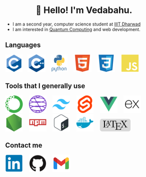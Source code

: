 <h1 align="center">👋 Hello! I'm Vedabahu. </h1>
<!-- <h3 style="text-align: center;">I am a software engineer, studying at <a href="https://iiitdwd.ac.in/" alt="IIIT Dharwad" target="_blank">IIIT Dharwad</a></h3> -->
<!-- <hr /> -->

- I am a second year, computer science student at [IIIT Dharwad](https://iiitdwd.ac.in/)
- I am interested in [Quantum Computing](https://aws.amazon.com/what-is/quantum-computing/) and web development.

## Languages

<img height="56px" src="img/c.svg" />&nbsp;&nbsp;&nbsp;
<img height="56px" src="img/c++.svg" />&nbsp;&nbsp;&nbsp;
<img height="56px" src="img/python.svg" /> &nbsp;&nbsp;&nbsp;
<img height="56px" src="img/html.svg" /> &nbsp;&nbsp;&nbsp;
<img height="56px" src="img/css.svg" /> &nbsp;&nbsp;&nbsp;
<img height="56px" src="img/js.svg" /> &nbsp;&nbsp;&nbsp;

## Tools that I generally use

<img height="56px" src="img/anaconda.svg" /> &nbsp;&nbsp;&nbsp;
<img height="56px" src="img/qiskit.svg" /> &nbsp;&nbsp;&nbsp;
<img height="56px" src="img/tailwind.svg" /> &nbsp;&nbsp;&nbsp;
<img height="56px" src="img/svelte.svg" /> &nbsp;&nbsp;&nbsp;
<img height="56px" src="img/vue.svg" /> &nbsp;&nbsp;&nbsp;
<img height="56px" src="img/express.svg" /> &nbsp;&nbsp;&nbsp;
<img height="56px" src="img/node.svg" /> &nbsp;&nbsp;&nbsp;
<img height="56px" src="img/npm.svg" /> &nbsp;&nbsp;&nbsp;
<img height="56px" src="img/bash.svg" /> &nbsp;&nbsp;&nbsp;
<img height="56px" src="img/docker.svg" /> &nbsp;&nbsp;&nbsp;
<img height="40px" src="img/latex.svg" /> &nbsp;&nbsp;&nbsp;

## Contact me

<a href="https://www.linkedin.com/in/vedabahu/" target="_blank"><img height="56px" src="img/linkedin.svg"/></a> &nbsp;&nbsp;&nbsp;
<a href="https://github.com/vedabahu/" target="_blank"><img height="56px" src="img/github.svg"/></a> &nbsp;&nbsp;&nbsp;
<a href="mailto:23bcs112@iiitdwd.ac.in" target="_blank"><img height="56px" src="img/gmail.svg"/></a> &nbsp;&nbsp;&nbsp;
